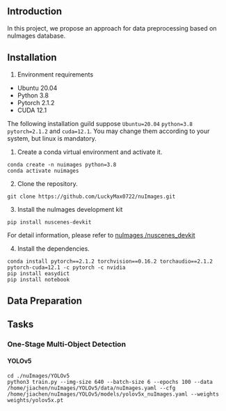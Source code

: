 
## Introduction
In this project, we propose an approach for data preprocessing based on nuImages database.

## Installation
1. Environment requirements

* Ubuntu 20.04
* Python 3.8
* Pytorch 2.1.2
* CUDA 12.1

The following installation guild suppose ``Ubuntu=20.04`` ``python=3.8`` ``pytorch=2.1.2`` and ``cuda=12.1``. You may change them according to your system, but linux is mandatory.

1. Create a conda virtual environment and activate it.
```
conda create -n nuimages python=3.8
conda activate nuimages
```

2. Clone the repository.
```
git clone https://github.com/LuckyMax0722/nuImages.git
```

3. Install the nuImages development kit
```
pip install nuscenes-devkit
```

For detail information, please refer to [nuImages
/nuscenes_devkit](https://github.com/LuckyMax0722/nuImages/blob/51132df94d060667b071b24f462db95cc29c0294/nuscenes_devkit/README.md)

4. Install the dependencies.
```
conda install pytorch==2.1.2 torchvision==0.16.2 torchaudio==2.1.2 pytorch-cuda=12.1 -c pytorch -c nvidia
pip install easydict
pip install notebook
```

## Data Preparation

## Tasks
### One-Stage Multi-Object Detection
#### YOLOv5

```
cd ./nuImages/YOLOv5
python3 train.py --img-size 640 --batch-size 6 --epochs 100 --data /home/jiachen/nuImages/YOLOv5/data/nuImages.yaml --cfg /home/jiachen/nuImages/YOLOv5/models/yolov5x_nuImages.yaml --weights weights/yolov5x.pt
```
